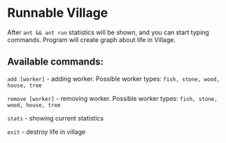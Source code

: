 Runnable Village
================

After `ant && ant run` statistics will be shown, and you can start typing commands.
Program will create graph about life in Village.

Available commands:
-------------------

`add [worker]` - adding worker.
Possible worker types: `fish, stone, wood, house, tree`

`remove [worker]` - removing worker.
Possible worker types: `fish, stone, wood, house, tree`

`stats` - showing current statistics

`exit` - destroy life in village

